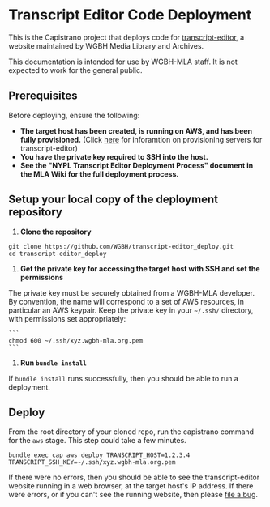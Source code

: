 # Transcript Editor Code Deployment

This is the Capistrano project that deploys code for [transcript-editor](https://github.com/WGBH/transcript-editor),
a website maintained by WGBH Media Library and Archives.

This documentation is intended for use by WGBH-MLA staff. It is not expected to work for the general public.

## Prerequisites

Before deploying, ensure the following:
  * **The target host has been created, is running on AWS, and has been
    fully provisioned.** (Click [here](https://github.com/WGBH/mla-playbooks)
    for inforamtion on provisioning servers for transcript-editor)
  * **You have the private key required to SSH into the host.**
  * **See the "NYPL Transcript Editor Deployment Process" document in the MLA Wiki for the full deployment process.**

## Setup your local copy of the deployment repository

1. **Clone the repository**
  ```
  git clone https://github.com/WGBH/transcript-editor_deploy.git
  cd transcript-editor_deploy
  ```

1. **Get the private key for accessing the target host with SSH and set the permissions**

  The private key must be securely obtained from a WGBH-MLA developer. By
  convention, the name will correspond to a set of AWS resources, in particular
  an AWS keypair. Keep the private key in your `~/.ssh/` directory, with
  permissions set appropriately:

    ```
    chmod 600 ~/.ssh/xyz.wgbh-mla.org.pem
    ```

1. **Run `bundle install`**

  If `bundle install` runs successfully, then you should be able to run a deployment.

## Deploy

From the root directory of your cloned repo, run the capistrano command for the `aws` stage. This step could take a few minutes.

```
bundle exec cap aws deploy TRANSCRIPT_HOST=1.2.3.4 TRANSCRIPT_SSH_KEY=~/.ssh/xyz.wgbh-mla.org.pem
```

If there were no errors, then you should be able to see the transcript-editor website running in a web browser, at the target host's IP address.
If there were errors, or if you can't see the running website, then please [file a bug](https://github.com/WGBH/transcript-editor_deploy/issues).

